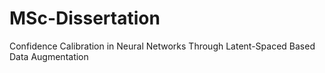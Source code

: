 # MSc-Dissertation
Confidence Calibration in Neural Networks Through Latent-Spaced Based Data Augmentation
